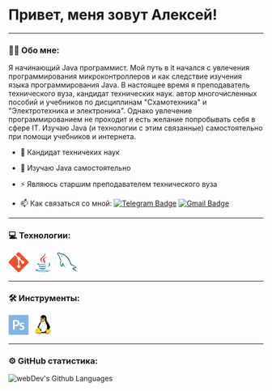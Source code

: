 
# Привет, меня зовут Алексей!

---

### :man_technologist: Обо мне:

Я начинающий Java программист. Мой путь в it начался с увлечения программирования микроконтроллеров и как следствие изучения языка программирования Java. В настоящее время я преподаватель технического вуза, кандидат технических наук. автор многочисленных пособий и учебников по дисциплинам "Схамотехника" и "Электротехника и электроника". Однако увлечение программированием не проходит и есть желание попробывать себя в сфере IT. Изучаю Java (и технологии с этим связанные) самостоятельно при помощи учебников и интернета.

- :telescope: Кандидат техничеких наук

- :seedling: Изучаю Java самостоятельно

- :zap: Являюсь старшим преподавателем технического вуза

- :mailbox: Как связаться со мной: [![Telegram Badge](https://img.shields.io/badge/-filimonovalexey-blue?style=flat&logo=Telegram&logoColor=white)](https://t.me/alex3707) [![Gmail Badge](https://img.shields.io/badge/-Gmail-red?style=flat&logo=Gmail&logoColor=white)](mailto:alex3707@mail.ru)

---

### 💻 Технологии:

<div>
  <img src="https://github.com/devicons/devicon/blob/master/icons/git/git-original.svg" title="git" alt="git" width="40" height="40"/>&nbsp
  <img src="https://github.com/devicons/devicon/blob/master/icons/java/java-original.svg" title="java" alt="java" width="40" height="40"/>&nbsp
   <img src="https://github.com/devicons/devicon/blob/master/icons/mysql/mysql-original.svg" title="mysql" alt="mysql" width="40" height="40"/>&nbsp
  <!-- <img src="https://github.com/devicons/devicon/blob/master/icons/redux/redux-original.svg" title="redux" alt="redux" width="40" height="40"/>&nbsp; -->
</div>

---

### 🛠 Инструменты:

<div>

  <img src="https://github.com/devicons/devicon/blob/master/icons/photoshop/photoshop-plain.svg" title="photoshop" alt="photoshop" width="40" height="40"/>&nbsp;
  <img src="https://github.com/devicons/devicon/blob/master/icons/linux/linux-original.svg" title="linux" alt="linux" width="40" height="40"/>&nbsp;
<!--  <img src="https://github.com/devicons/devicon/blob/master/icons/eclipse/eclipse-original.svg" title="eclipse" alt="eclipse" width="40" height="40"/>&nbsp; -->

</div>

---


### ⚙️ GitHub статистика:
<div>
      <img height="195px" align="left" alt="webDev's Github Languages" src="https://github-readme-stats-sigma-five.vercel.app/api/top-langs/?username=alex3707&layout=compact&theme=vision-friendly-dark" />
</div>


